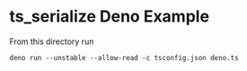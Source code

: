 # ts_serialize Deno Example

From this directory run

```
deno run --unstable --allow-read -c tsconfig.json deno.ts
```